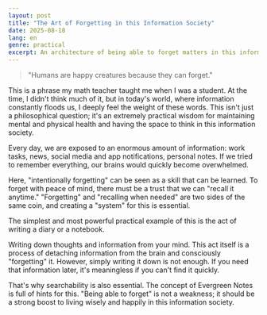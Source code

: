 ```yaml
---
layout: post
title: "The Art of Forgetting in this Information Society"
date: 2025-08-18
lang: en
genre: practical
excerpt: An architecture of being able to forget matters in this information society.
---
```


> "Humans are happy creatures because they can forget."

This is a phrase my math teacher taught me when I was a student. At the time, I didn't think much of it, but in today's world, where information constantly floods us, I deeply feel the weight of these words. This isn't just a philosophical question; it's an extremely practical wisdom for maintaining mental and physical health and having the space to think in this information society.

Every day, we are exposed to an enormous amount of information: work tasks, news, social media and app notifications, personal notes. If we tried to remember everything, our brains would quickly become overwhelmed.

Here, "intentionally forgetting" can be seen as a skill that can be learned. To forget with peace of mind, there must be a trust that we can "recall it anytime." "Forgetting" and "recalling when needed" are two sides of the same coin, and creating a "system" for this is essential.

The simplest and most powerful practical example of this is the act of writing a diary or a notebook.

Writing down thoughts and information from your mind. This act itself is a process of detaching information from the brain and consciously "forgetting" it. However, simply writing it down is not enough. If you need that information later, it's meaningless if you can't find it quickly.

That's why searchability is also essential. The concept of Evergreen Notes is full of hints for this. "Being able to forget" is not a weakness; it should be a strong boost to living wisely and happily in this information society.

